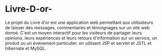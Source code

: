 # Livre-D-or-
Le projet du Livre d'or  est une application web permettant aux utilisateurs de laisser des messages, commentaires et témoignages sur un site web donné. C'est un moyen interactif pour les visiteurs de partager leurs opinions, leurs expériences et leurs retours d'information sur un service, un produit ou un événement particulier.
en utilisant JSP et servlet et JSTL et hibernate et MySQL. 
